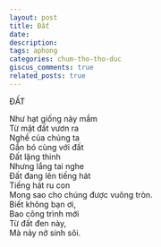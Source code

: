 ```yaml
---
layout: post
title: Đất
date: 
description:
tags: aphong
categories: chum-tho-tho-duc
giscus_comments: true
related_posts: true
---
```


ĐẤT  

Như hạt giống nảy mầm  
Từ mặt đất vươn ra  
Nghề của chúng ta  
Gắn bó cùng với đất  
Đất lặng thinh  
Nhưng lắng tai nghe  
Đất đang lên tiếng hát  
Tiếng hát ru con  
Mong sao cho chúng được vuông tròn.  
Biết không bạn ơi,  
Bao công trình mới  
Từ đất đen này,  
Mà nảy nở sinh sôi.  
 
